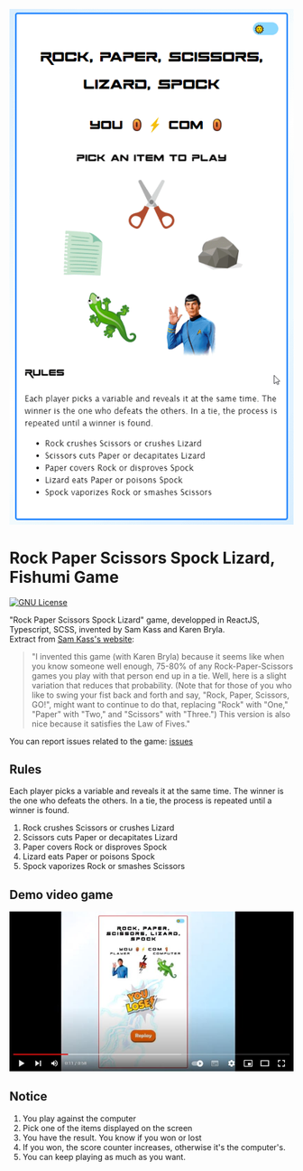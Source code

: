![Image demo game](thumb.gif)

# Rock Paper Scissors Spock Lizard, Fishumi Game

[![GNU License](https://img.shields.io/badge/license-GNU-blue.svg?style=style=flat-square)](https://www.gnu.org/licenses/gpl-3.0.html)

"Rock Paper Scissors Spock Lizard" game, developped in ReactJS, Typescript, SCSS, invented by Sam Kass and Karen Bryla.  
Extract from [Sam Kass's website](http://www.samkass.com/theories/RPSSL.html):

> "I invented this game (with Karen Bryla) because it seems like when you know someone well enough, 75-80% of any Rock-Paper-Scissors games you play with that person end up in a tie. Well, here is a slight variation that reduces that probability. (Note that for those of you who like to swing your fist back and forth and say, "Rock, Paper, Scissors, GO!", might want to continue to do that, replacing "Rock" with "One," "Paper" with "Two," and "Scissors" with "Three.") This version is also nice because it satisfies the Law of Fives."<br />

You can report issues related to the game: [issues](https://github.com/delphinbock/spock/issues)

## Rules

Each player picks a variable and reveals it at the same time. The winner is the one who defeats the others. In a tie, the process is repeated until a winner is found.<br />

1. Rock crushes Scissors or crushes Lizard
2. Scissors cuts Paper or decapitates Lizard
3. Paper covers Rock or disproves Spock
4. Lizard eats Paper or poisons Spock
5. Spock vaporizes Rock or smashes Scissors

## Demo video game

[![Youtube game demo link](./youtube.jpg)](https://youtu.be/hmlQ4bMnuzY)

## Notice

1. You play against the computer
2. Pick one of the items displayed on the screen
3. You have the result. You know if you won or lost
4. If you won, the score counter increases, otherwise it's the computer's.
5. You can keep playing as much as you want.
